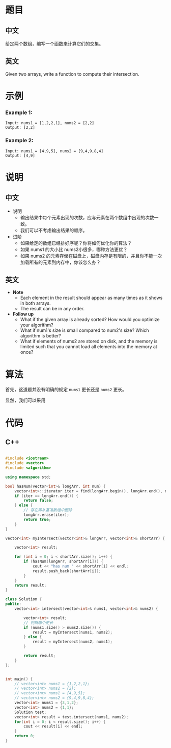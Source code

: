 # 题目

## 中文

给定两个数组，编写一个函数来计算它们的交集。

## 英文

Given two arrays, write a function to compute their intersection.

# 示例

### Example 1:

```
Input: nums1 = [1,2,2,1], nums2 = [2,2]
Output: [2,2]
```



### Example 2:

```
Input: nums1 = [4,9,5], nums2 = [9,4,9,8,4]
Output: [4,9]
```



# 说明

## 中文

- 说明
  - 输出结果中每个元素出现的次数，应与元素在两个数组中出现的次数一致。
  - 我们可以不考虑输出结果的顺序。
- 进阶
  - 如果给定的数组已经排好序呢？你将如何优化你的算法？
  - 如果 nums1 的大小比 nums2小很多，哪种方法更优？
  - 如果 nums2 的元素存储在磁盘上，磁盘内存是有限的，并且你不能一次加载所有的元素到内存中，你该怎么办？

## 英文

- **Note**
  - Each element in the result should appear as many times as it shows in both arrays.
  - The result can be in any order.
- **Follow up**
  - What if the given array is already sorted? How would you optimize your algorithm?
  - What if num1's size is small compared to num2's size? Which algorithm is better?
  - What if elements of nums2 are stored on disk, and the memory is limited such that you cannot load all elements into the memory at once? 



# 算法

首先，这道题并没有明确的规定 `nums1` 更长还是 `nums2` 更长。

显然，我们可以采用



# 代码

## C++

```C++

#include <iostream>
#include <vector>
#include <algorithm>

using namespace std;

bool hasNum(vector<int>& longArr, int num) {
    vector<int>::iterator iter = find(longArr.begin(), longArr.end(), num);
    if (iter == longArr.end()) {
        return false;
    } else {
        // 存在即从基准数组中删除
        longArr.erase(iter);
        return true;
    }
}

vector<int> myIntersect(vector<int>& longArr, vector<int>& shortArr) {

    vector<int> result;

    for (int i = 0; i < shortArr.size(); i++) {
        if (hasNum(longArr, shortArr[i])) {
            cout << "has num " << shortArr[i] << endl;
            result.push_back(shortArr[i]);
        }
    }
    return result;
}

class Solution {
public:
    vector<int> intersect(vector<int>& nums1, vector<int>& nums2) {

        vector<int> result;
        // 判断哪个更长
        if (nums1.size() > nums2.size()) {
            result = myIntersect(nums1, nums2);
        } else {
            result = myIntersect(nums2, nums1);
        }

        return result;
    }  
};


int main() {
    // vector<int> nums1 = {1,2,2,1};
    // vector<int> nums2 = {2};
    // vector<int> nums1 = {4,9,5};
    // vector<int> nums2 = {9,4,9,8,4};
    vector<int> nums1 = {3,1,2};
    vector<int> nums2 = {1,1};
    Solution test;
    vector<int> result = test.intersect(nums1, nums2);
    for(int i = 0; i < result.size(); i++) {
        cout << result[i] << endl;
    }
    return 0;
}
```

